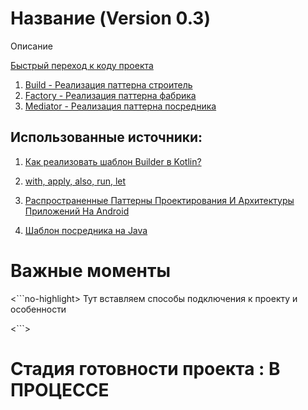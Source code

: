 # Название (Version 0.3)


Описание

[Быстрый переход к коду проекта](https://github.com/Sguruu/Teaching-project-on-technology-and-others/tree/TeachingBasicProjects/src)
1. [Build - Реализация паттерна строитель](https://github.com/Sguruu/Teaching-project-on-technology-and-others/tree/TeachingBasicProjects/src/builder)
2. [Factory - Реализация паттерна фабрика](https://github.com/Sguruu/Teaching-project-on-technology-and-others/tree/TeachingBasicProjects/src/factory)
3. [Mediator - Реализация паттерна посредника](https://github.com/Sguruu/Teaching-project-on-technology-and-others/tree/TeachingBasicProjects/src/mediator)

## Использованные источники:
1. [Как реализовать шаблон Builder в Kotlin?](https://coderoad.ru/36140791/%D0%9A%D0%B0%D0%BA-%D1%80%D0%B5%D0%B0%D0%BB%D0%B8%D0%B7%D0%BE%D0%B2%D0%B0%D1%82%D1%8C-%D1%88%D0%B0%D0%B1%D0%BB%D0%BE%D0%BD-Builder-%D0%B2-Kotlin)

2. [with, apply, also, run, let](http://developer.alexanderklimov.ru/android/kotlin/with-apply-also.php)

3. [Распространенные Паттерны Проектирования И Архитектуры Приложений На Android](https://swiftbook.ru/post/tutorials/common-design-patterns-and-app-architectures-for-android/)
4. [Шаблон посредника на Java](https://javascopes.com/java-mediator-pattern-62bc76d8/)
##

# Важные моменты 
<```no-highlight>
Тут вставляем способы подключения к проекту и особенности 

<```>
# Стадия готовности проекта : В ПРОЦЕССЕ 


